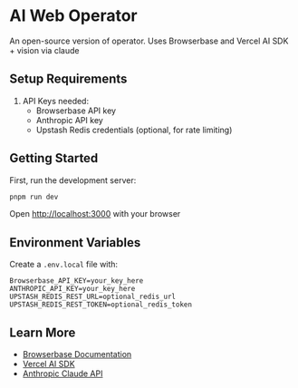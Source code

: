 # AI Web Operator

An open-source version of operator. Uses Browserbase and Vercel AI SDK + vision via claude


## Setup Requirements

1. API Keys needed:
   - Browserbase API key
   - Anthropic API key
   - Upstash Redis credentials (optional, for rate limiting)

## Getting Started

First, run the development server:

```bash
pnpm run dev
```

Open [http://localhost:3000](http://localhost:3000) with your browser 

## Environment Variables

Create a `.env.local` file with:

```env
Browserbase_API_KEY=your_key_here
ANTHROPIC_API_KEY=your_key_here
UPSTASH_REDIS_REST_URL=optional_redis_url
UPSTASH_REDIS_REST_TOKEN=optional_redis_token
```


## Learn More

- [Browserbase Documentation](https://Browserbase.com/docs)
- [Vercel AI SDK](https://sdk.vercel.ai/docs)
- [Anthropic Claude API](https://docs.anthropic.com/claude/docs)
